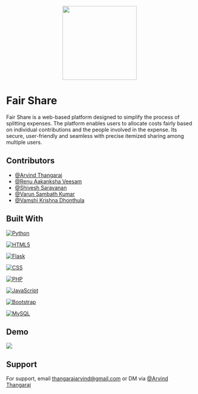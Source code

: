  <p align="center">
  <img src="https://github.com/thangarajarvind/FairShare/blob/main/FairShare_logo.png" width="200" />
 </p>

# Fair Share

Fair Share is a web-based platform designed to simplify the process of splitting expenses. The platform enables users to allocate costs fairly based on individual contributions and the people involved in the expense. Its secure, user-friendly and seamless with precise itemized sharing among multiple users.


## Contributors

- [@Arvind Thangaraj](https://github.com/thangarajarvind)
- [@Renu Aakanksha Veesam](https://github.com/Renu-Aakanksha)
- [@Shivesh Saravanan](https://github.com/Shivesh4)
- [@Varun Sambath Kumar](https://github.com/Varun-here)
- [@Vamshi Krishna Dhonthula](https://github.com/Vamshi0206)


## Built With

[![Python](https://img.shields.io/badge/Python-14354C?style=for-the-badge&logo=python&logoColor=white)](https://www.python.org)

[![HTML5](https://img.shields.io/badge/HTML5-E34F26?style=for-the-badge&logo=html5&logoColor=white)](https://www.html5.org)

[![Flask](https://img.shields.io/badge/Flask-000000?style=for-the-badge&logo=flask&logoColor=white)](https://flask.palletsprojects.com/)

[![CSS](https://img.shields.io/badge/CSS3-1572B6?style=for-the-badge&logo=css3&logoColor=white)](https://www.w3.org/Style/CSS/Overview.en.html)

[![PHP](https://img.shields.io/badge/PHP-777BB4?style=for-the-badge&logo=php&logoColor=white)](php.net)

[![JavaScript](https://img.shields.io/badge/JavaScript-F7DF1E?style=for-the-badge&logo=javascript&logoColor=black)](https://www.javascript.com/)

[![Bootstrap](https://img.shields.io/badge/Bootstrap-563D7C?style=for-the-badge&logo=bootstrap&logoColor=white)](https://getbootstrap.com/)

[![MySQL](https://img.shields.io/badge/MySQL-4479A1?style=for-the-badge&logo=mysql&logoColor=white)](https://www.mysql.com/)


## Demo

![](https://github.com/thangarajarvind/FairShare/blob/main/FairShare_gif.gif)


## Support

For support, email thangarajarvind@gmail.com or DM via [@Arvind Thangaraj](https://www.linkedin.com/in/arvind-thangaraj/)